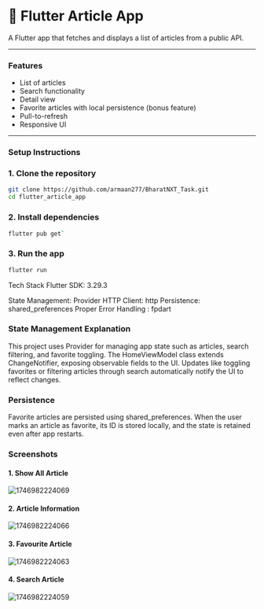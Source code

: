 # 📰 Flutter Article App

A Flutter app that fetches and displays a list of articles from a public API.

---

### Features
- List of articles
- Search functionality
- Detail view
- Favorite articles with local persistence (bonus feature)
- Pull-to-refresh
- Responsive UI

---

### Setup Instructions

### 1. Clone the repository
```bash
git clone https://github.com/armaan277/BharatNXT_Task.git
cd flutter_article_app
```

### 2. Install dependencies
```bash
flutter pub get`
```

### 3. Run the app
```bash
flutter run
```

Tech Stack
Flutter SDK: 3.29.3

State Management: Provider 
HTTP Client: http
Persistence: shared_preferences
Proper Error Handling : fpdart

### State Management Explanation
This project uses Provider for managing app state such as articles, search filtering, and favorite toggling. The HomeViewModel class extends ChangeNotifier, exposing observable fields to the UI. Updates like toggling favorites or filtering articles through search automatically notify the UI to reflect changes.

### Persistence
Favorite articles are persisted using shared_preferences. When the user marks an article as favorite, its ID is stored locally, and the state is retained even after app restarts.

### Screenshots

#### 1. Show All Article

![1746982224069](https://github.com/user-attachments/assets/4d8f46a4-e88e-4d72-a9ee-deaf7e756307)

#### 2. Article Information

![1746982224066](https://github.com/user-attachments/assets/199f5053-b81e-4c2f-bedb-a98b37bf91a1)

#### 3. Favourite Article

![1746982224063](https://github.com/user-attachments/assets/9e05f3fc-06a8-433e-b665-e068c4d5996b)

#### 4. Search Article

![1746982224059](https://github.com/user-attachments/assets/987e4892-3a34-4946-a0f7-be127096bffb)


